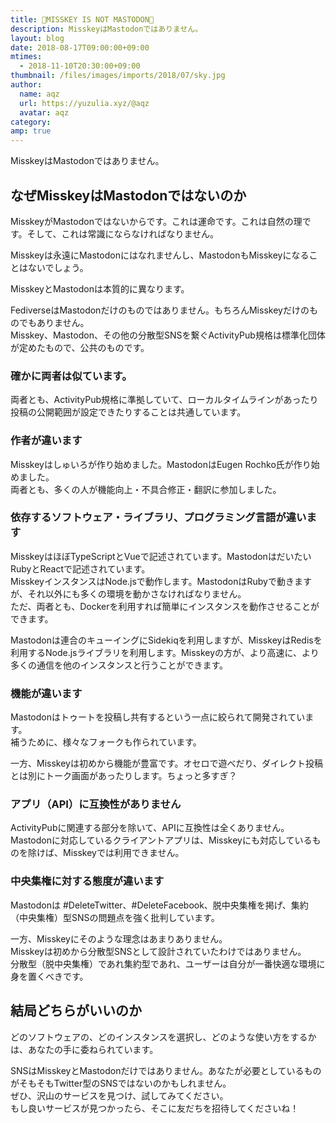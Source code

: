 ```yaml
---
title: 🤜MISSKEY IS NOT MASTODON🤛
description: MisskeyはMastodonではありません。
layout: blog
date: 2018-08-17T09:00:00+09:00
mtimes:
  - 2018-11-10T20:30:00+09:00
thumbnail: /files/images/imports/2018/07/sky.jpg
author:
  name: aqz
  url: https://yuzulia.xyz/@aqz
  avatar: aqz
category: 
amp: true
---
```

MisskeyはMastodonではありません。

## なぜMisskeyはMastodonではないのか
MisskeyがMastodonではないからです。これは運命です。これは自然の理です。そして、これは常識にならなければなりません。

Misskeyは永遠にMastodonにはなれませんし、MastodonもMisskeyになることはないでしょう。

MisskeyとMastodonは本質的に異なります。

FediverseはMastodonだけのものではありません。もちろんMisskeyだけのものでもありません。  
Misskey、Mastodon、その他の分散型SNSを繋ぐActivityPub規格は標準化団体が定めたもので、公共のものです。

### 確かに両者は似ています。
両者とも、ActivityPub規格に準拠していて、ローカルタイムラインがあったり投稿の公開範囲が設定できたりすることは共通しています。

### 作者が違います
Misskeyはしゅいろが作り始めました。MastodonはEugen Rochko氏が作り始めました。  
両者とも、多くの人が機能向上・不具合修正・翻訳に参加しました。

### 依存するソフトウェア・ライブラリ、プログラミング言語が違います
MisskeyはほぼTypeScriptとVueで記述されています。MastodonはだいたいRubyとReactで記述されています。  
MisskeyインスタンスはNode.jsで動作します。MastodonはRubyで動きますが、それ以外にも多くの環境を動かさなければなりません。  
ただ、両者とも、Dockerを利用すれば簡単にインスタンスを動作させることができます。

Mastodonは連合のキューイングにSidekiqを利用しますが、MisskeyはRedisを利用するNode.jsライブラリを利用します。Misskeyの方が、より高速に、より多くの通信を他のインスタンスと行うことができます。

### 機能が違います
Mastodonはトゥートを投稿し共有するという一点に絞られて開発されています。  
補うために、様々なフォークも作られています。

一方、Misskeyは初めから機能が豊富です。オセロで遊べだり、ダイレクト投稿とは別にトーク画面があったりします。ちょっと多すぎ？

### アプリ（API）に互換性がありません
ActivityPubに関連する部分を除いて、APIに互換性は全くありません。  
Mastodonに対応しているクライアントアプリは、Misskeyにも対応しているものを除けば、Misskeyでは利用できません。

### 中央集権に対する態度が違います
Mastodonは #DeleteTwitter、#DeleteFacebook、脱中央集権を掲げ、集約（中央集権）型SNSの問題点を強く批判しています。

一方、Misskeyにそのような理念はあまりありません。  
Misskeyは初めから分散型SNSとして設計されていたわけではありません。  
分散型（脱中央集権）であれ集約型であれ、ユーザーは自分が一番快適な環境に身を置くべきです。

## 結局どちらがいいのか
どのソフトウェアの、どのインスタンスを選択し、どのような使い方をするかは、あなたの手に委ねられています。

SNSはMisskeyとMastodonだけではありません。あなたが必要としているものがそもそもTwitter型のSNSではないのかもしれません。  
ぜひ、沢山のサービスを見つけ、試してみてください。  
もし良いサービスが見つかったら、そこに友だちを招待してくださいね！
